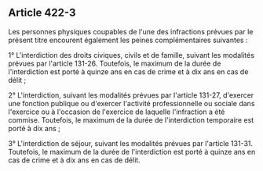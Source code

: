 Article 422-3
----
Les personnes physiques coupables de l'une des infractions prévues par le
présent titre encourent également les peines complémentaires suivantes :

1° L'interdiction des droits civiques, civils et de famille, suivant les
modalités prévues par l'article 131-26. Toutefois, le maximum de la durée de
l'interdiction est porté à quinze ans en cas de crime et à dix ans en cas de
délit ;

2° L'interdiction, suivant les modalités prévues par l'article 131-27, d'exercer
une fonction publique ou d'exercer l'activité professionnelle ou sociale dans
l'exercice ou à l'occasion de l'exercice de laquelle l'infraction a été commise.
Toutefois, le maximum de la durée de l'interdiction temporaire est porté à dix
ans ;

3° L'interdiction de séjour, suivant les modalités prévues par l'article 131-31.
Toutefois, le maximum de la durée de l'interdiction est porté à quinze ans en
cas de crime et à dix ans en cas de délit.
